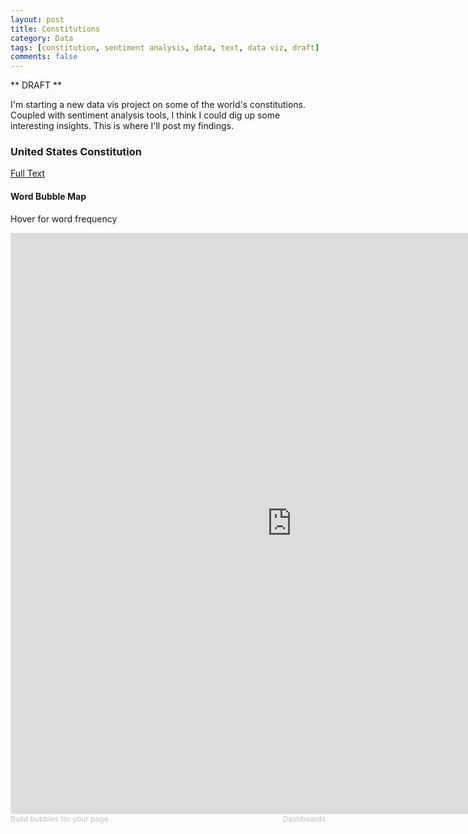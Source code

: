 ```yaml
---
layout: post
title: Constitutions
category: Data
tags: [constitution, sentiment analysis, data, text, data viz, draft]
comments: false
---
```


** DRAFT **


I'm starting a new data vis project on some of the world's constitutions. Coupled with sentiment analysis tools, I think I could dig up some interesting insights. This is where I'll post my findings.


<h3>United States Constitution</h3>
<a href="http://sbrks.github.io/constitution/">Full Text</a>

<h4>Word Bubble Map</h4>
<p>Hover for word frequency</p>
<!--BEGIN infocaptor_embed This is the embedable widget,just paste the code from BEGIN...END.Powered by http://www.infocaptor.com-->

<div><iframe scrolling="no" frameborder=0 
src="http://www.infocaptor.com/bubble-my-page?size=900&mode=embed&url=https://sbrks.github.io/constitution/" width=900 height=930></iframe><div><a  style="font-size:12px;color:#C2C2C2;text-decoration:none; " href="http://www.infocaptor.com/bubble-my-page" arget="_infocaptor" >Build bubbles for your page </a><a  style="font-size:12px;color:#C2C2C2;text-decoration:none;float:right;" href="http://www.infocaptor.com" target="_infocaptor">Dashboards</a></div>
</div>
<!--END infocaptor_embed-->



